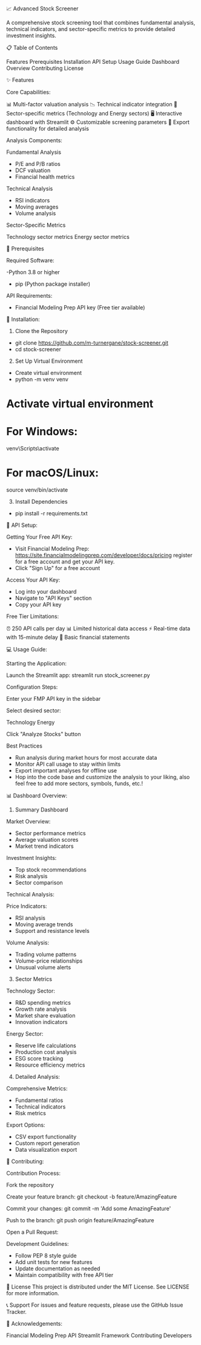 📈 Advanced Stock Screener

A comprehensive stock screening tool that combines fundamental analysis, technical indicators, and sector-specific metrics to provide detailed investment insights.

📋 Table of Contents

Features
Prerequisites
Installation
API Setup
Usage Guide
Dashboard Overview
Contributing
License

✨ Features

Core Capabilities:

📊 Multi-factor valuation analysis
📉 Technical indicator integration
🎯 Sector-specific metrics (Technology and Energy sectors)
🖥️ Interactive dashboard with Streamlit
⚙️ Customizable screening parameters
📁 Export functionality for detailed analysis

Analysis Components:

Fundamental Analysis

- P/E and P/B ratios
- DCF valuation
- Financial health metrics


Technical Analysis

- RSI indicators
- Moving averages
- Volume analysis


Sector-Specific Metrics

Technology sector metrics
Energy sector metrics



🔧 Prerequisites

Required Software:

-Python 3.8 or higher
- pip (Python package installer)

API Requirements:

- Financial Modeling Prep API key (Free tier available)

🚀 Installation:

1. Clone the Repository
- git clone https://github.com/m-turnergane/stock-screener.git
- cd stock-screener

2. Set Up Virtual Environment
- Create virtual environment
- python -m venv venv

# Activate virtual environment

# For Windows:
venv\Scripts\activate

# For macOS/Linux:
source venv/bin/activate

3. Install Dependencies
- pip install -r requirements.txt

🔑 API Setup:

Getting Your Free API Key:
- Visit Financial Modeling Prep: https://site.financialmodelingprep.com/developer/docs/pricing register for a free account and get your API key.
- Click "Sign Up" for a free account


Access Your API Key:
- Log into your dashboard
- Navigate to "API Keys" section
- Copy your API key



Free Tier Limitations:

⏰ 250 API calls per day
📊 Limited historical data access
⚡ Real-time data with 15-minute delay
📑 Basic financial statements

💻 Usage Guide:

Starting the Application:

Launch the Streamlit app:
streamlit run stock_screener.py


Configuration Steps:

Enter your FMP API key in the sidebar

Select desired sector:

Technology
Energy


Click "Analyze Stocks" button

Best Practices

- Run analysis during market hours for most accurate data
- Monitor API call usage to stay within limits
- Export important analyses for offline use
- Hop into the code base and customize the analysis to your liking, also feel free to add more sectors, symbols, funds, etc.!

📊 Dashboard Overview:

1. Summary Dashboard

Market Overview:

- Sector performance metrics
- Average valuation scores
- Market trend indicators


Investment Insights:

- Top stock recommendations
- Risk analysis
- Sector comparison



Technical Analysis:

Price Indicators:

- RSI analysis
- Moving average trends
- Support and resistance levels


Volume Analysis:

- Trading volume patterns
- Volume-price relationships
- Unusual volume alerts



3. Sector Metrics

Technology Sector:

- R&D spending metrics
- Growth rate analysis
- Market share evaluation
- Innovation indicators


Energy Sector:

- Reserve life calculations
- Production cost analysis
- ESG score tracking
- Resource efficiency metrics



4. Detailed Analysis:

Comprehensive Metrics:

- Fundamental ratios
- Technical indicators
- Risk metrics


Export Options:

- CSV export functionality
- Custom report generation
- Data visualization export



🤝 Contributing:

Contribution Process:

Fork the repository

Create your feature branch:
git checkout -b feature/AmazingFeature

Commit your changes:
git commit -m 'Add some AmazingFeature'

Push to the branch:
git push origin feature/AmazingFeature

Open a Pull Request:

Development Guidelines:

- Follow PEP 8 style guide
- Add unit tests for new features
- Update documentation as needed
- Maintain compatibility with free API tier

📄 License
This project is distributed under the MIT License. See LICENSE for more information.

📞 Support
For issues and feature requests, please use the GitHub Issue Tracker.

🙏 Acknowledgements:

Financial Modeling Prep API
Streamlit Framework
Contributing Developers